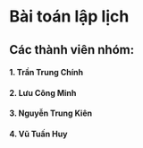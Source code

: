 # Bài toán lập lịch
## Các thành viên nhóm:
#### 1. Trần Trung Chính
#### 2. Lưu Công Minh
#### 3. Nguyễn Trung Kiên
#### 4. Vũ Tuấn Huy

